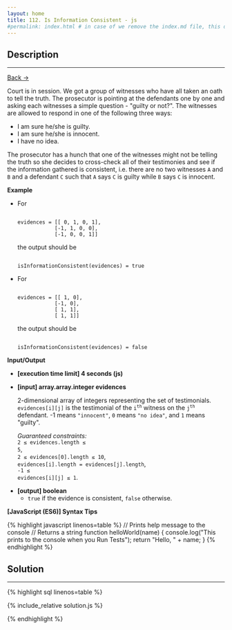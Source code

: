 ```yaml
---
layout: home
title: 112. Is Information Consistent - js
#permalink: index.html # in case of we remove the index.md file, this doc will be the index page
---
```


<div class="row">
<div class="columnStmt" markdown="1">

## Description

---

[Back -> ](../README.md)

Court is in session. We got a group of witnesses who have all taken an oath to tell the truth. The prosecutor is pointing at the defendants one by one and asking each witnesses a simple question - "guilty or not?". The witnesses are allowed to respond in one of the following three ways:

- I am sure he/she is guilty.
- I am sure he/she is innocent.
- I have no idea.

The prosecutor has a hunch that one of the witnesses might not be telling the truth so she decides to cross-check all of their testimonies and see if the information gathered is consistent, i.e. there are no two witnesses <code>A</code> and <code>B</code> and a defendant <code>C</code> such that <code>A</code> says <code>C</code> is guilty while <code>B</code> says <code>C</code> is innocent.

**Example**

- For

  <code type='preformat'>
  evidences = [[ 0, 1, 0, 1], 
              [-1, 1, 0, 0], 
              [-1, 0, 0, 1]]
  </code>

  the output should be

  <code type='preformat'>
  isInformationConsistent(evidences) = true
  </code>

- For

  <code type='preformat'>
  evidences = [[ 1, 0], 
              [-1, 0], 
              [ 1, 1],
              [ 1, 1]]
  </code>

  the output should be

  <code type='preformat'>
  isInformationConsistent(evidences) = false
  </code>

**Input/Output**

- **[execution time limit] 4 seconds (js)**

- **[input] array.array.integer evidences**

  2-dimensional array of integers representing the set of testimonials. <code>evidences[i][j]</code> is the testimonial of the <code>i<sup>th</sup></code> witness on the <code>j<sup>th</sup></code> defendant. -1 means <code>"innocent"</code>, <code>0</code> means <code>"no idea"</code>, and <code>1</code> means "guilty".

  _Guaranteed constraints:_<br>
  <code>2 ≤ evidences.length ≤ 5</code>,<br>
  <code>2 ≤ evidences[0].length ≤ 10</code>,<br>
  <code>evidences[i].length = evidences[j].length</code>,<br>
  <code>-1 ≤ evidences[i][j] ≤ 1</code>.

* **[output] boolean**
  - <code>true</code> if the evidence is consistent, <code>false</code> otherwise.

**[JavaScript (ES6)] Syntax Tips**

{% highlight javascript linenos=table %}
// Prints help message to the console
// Returns a string
function helloWorld(name) {
console.log("This prints to the console when you Run Tests");
return "Hello, " + name;
}
{% endhighlight %}

</div>
<div class="columnSol" markdown="1">

## Solution

---

{% highlight sql linenos=table %}

{% include_relative solution.js %}

{% endhighlight %}

</div>
</div>
